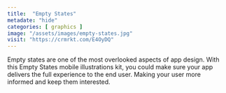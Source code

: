 ```yaml
---
title:  "Empty States"
metadate: "hide"
categories: [ graphics ]
image: "/assets/images/empty-states.jpg"
visit: "https://crmrkt.com/E4OyDQ"
---
```

Empty states are one of the most overlooked aspects of app design. With this Empty States mobile illustrations kit, you could make sure your app delivers the full experience to the end user. Making your user more informed and keep them interested.